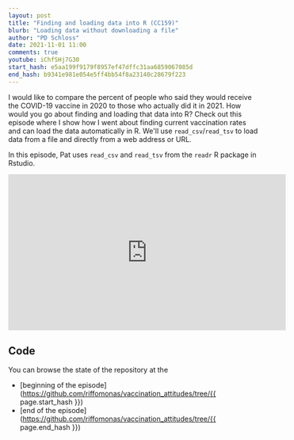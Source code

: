 ```yaml
---
layout: post
title: "Finding and loading data into R (CC159)"
blurb: "Loading data without downloading a file"
author: "PD Schloss"
date: 2021-11-01 11:00
comments: true
youtube: iChfSHj7G30
start_hash: e5aa199f9179f8957ef47dffc31aa6859067085d
end_hash: b9341e981e054e5ff4bb54f8a23140c28679f223
---
```


I would like to compare the percent of people who said they would receive the COVID-19 vaccine in 2020 to those who actually did it in 2021. How would you go about finding and loading that data into R? Check out this episode where I show how I went about finding current vaccination rates and can load the data automatically in R. We'll use `read_csv`/`read_tsv` to load data from a file and directly from a web address or URL.

In this episode, Pat uses `read_csv` and `read_tsv` from the `readr` R package in Rstudio.


<iframe style="margin: 0 auto;display:block;" width="560" height="315" src="https://www.youtube.com/embed/{{ page.youtube }}" frameborder="0" allow="accelerometer; autoplay; encrypted-media; gyroscope; picture-in-picture" allowfullscreen></iframe>


## Code

You can browse the state of the repository at the
* [beginning of the episode](https://github.com/riffomonas/vaccination_attitudes/tree/{{ page.start_hash }})
* [end of the episode](https://github.com/riffomonas/vaccination_attitudes/tree/{{ page.end_hash }})
